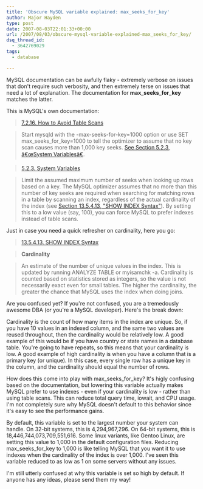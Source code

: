 ```yaml
---
title: 'Obscure MySQL variable explained: max_seeks_for_key'
author: Major Hayden
type: post
date: 2007-08-03T22:01:33+00:00
url: /2007/08/03/obscure-mysql-variable-explained-max_seeks_for_key/
dsq_thread_id:
  - 3642769029
tags:
  - database

---
```

MySQL documentation can be awfully flaky - extremely verbose on issues that don't require such verbosity, and then extremely terse on issues that need a lot of explanation. The documentation for **max\_seeks\_for_key** matches the latter.

This is MySQL's own documentation:

> [7.2.16. How to Avoid Table Scans][1]

> Start mysqld with the -max-seeks-for-key=1000 option or use SET max\_seeks\_for_key=1000 to tell the optimizer to assume that no key scan causes more than 1,000 key seeks. [See Section 5.2.3, â€œSystem Variablesâ€][2].

> [5.2.3. System Variables][2]

> Limit the assumed maximum number of seeks when looking up rows based on a key. The MySQL optimizer assumes that no more than this number of key seeks are required when searching for matching rows in a table by scanning an index, regardless of the actual cardinality of the index (see [Section 13.5.4.13, "SHOW INDEX Syntax"][3]). By setting this to a low value (say, 100), you can force MySQL to prefer indexes instead of table scans.

Just in case you need a quick refresher on cardinality, here you go:

> [13.5.4.13. SHOW INDEX Syntax][3]

> **Cardinality**

> An estimate of the number of unique values in the index. This is updated by running ANALYZE TABLE or myisamchk -a. Cardinality is counted based on statistics stored as integers, so the value is not necessarily exact even for small tables. The higher the cardinality, the greater the chance that MySQL uses the index when doing joins.

Are you confused yet? If you're not confused, you are a tremedously awesome DBA (or you're a MySQL developer). Here's the break down:

Cardinality is the count of how many items in the index are unique. So, if you have 10 values in an indexed column, and the same two values are reused throughout, then the cardinality would be relatively low. A good example of this would be if you have country or state names in a database table. You're going to have repeats, so this means that your cardinality is low. A good example of high cardinality is when you have a column that is a primary key (or unique). In this case, every single row has a unique key in the column, and the cardinality should equal the number of rows.

How does this come into play with max\_seeks\_for_key? It's higly confusing based on the documentation, but lowering this variable actually makes MySQL prefer to use indexes - even if your cardinality is low - rather than using table scans. This can reduce total query time, iowait, and CPU usage. I'm not completely sure why MySQL doesn't default to this behavior since it's easy to see the performance gains.

By default, this variable is set to the largest number your system can handle. On 32-bit systems, this is 4,294,967,296. On 64-bit systems, this is 18,446,744,073,709,551,616. Some linux variants, like Gentoo Linux, are setting this value to 1,000 in the default configuration files. Reducing max\_seeks\_for_key to 1,000 is like telling MySQL that you want it to use indexes when the cardinality of the index is over 1,000. I've seen this variable reduced to as low as 1 on some servers without any issues.

I'm still utterly confused at why this variable is set so high by default. If anyone has any ideas, please send them my way!

 [1]: http://dev.mysql.com/doc/refman/5.0/en/how-to-avoid-table-scan.html
 [2]: http://dev.mysql.com/doc/refman/5.0/en/server-system-variables.html
 [3]: http://dev.mysql.com/doc/refman/5.0/en/show-index.html
